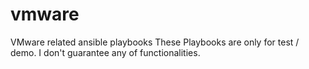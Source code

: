 # vmware
VMware related ansible playbooks
These Playbooks are only for test / demo. I don't guarantee any of functionalities.
